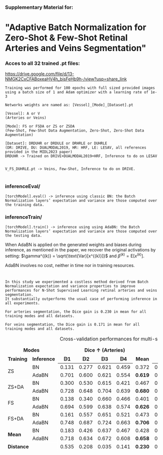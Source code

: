 ### Supplementary Material for: 
# "Adaptive Batch Normalization for Zero-Shot & Few-Shot Retinal Arteries and Veins Segmentation"

### Acces to all 32 trained .pt files:

https://drive.google.com/file/d/13-NMGK2CxCFABoxeaHV4h_bisFeHb9h-/view?usp=share_link

```
Training was performed for 100 epochs with full sized provided images using a batch size of 1 and Adam optimizer with a learning rate of 1e-3

Networks weights are named as: [Vessel]_[Mode]_[Dataset].pt

[Vessel]: A or V 
(Arteries or Veins)

[Mode]: FS or FSDA or ZS or ZSDA 
(Few-Shot, Few-Shot Data Augmentation, Zero-Shot, Zero-Shot Data Augmentation)

[Dataset]: DRDUHR or DRDULE or DRHRLE or DUHRLE
(DR: DRIVE, DU: DUALMODAL2019, HR: HRF, LE: LESAV, all references provided in the MIDL2023 paper)
DRDUHR -> Trained on DRIVE+DUALMODAL2019+HRF, Inference to do on LESAV


V_FS_DUHRLE.pt -> Veins, Few-Shot, Inference to do on DRIVE. 
```

# 
 
### inferenceEval/
```
[torchModel].eval() -> inference using classic BN: the Batch Normalization layers’ expectation and variance are those computed over the training data.
```

### inferenceTrain/
```
[torchModel].train() -> inference using using AdaBN: the Batch Normalization layers’ expectation and variance are those computed over the testing data.
```
When AdaBN is applied on the generated weights and biases during inference, as mentioned in the paper, we recover the original activations by setting: 
$\gamma^{(k)} = \sqrt{\text{Var}[x^{(k)}]}$ and $\beta^{(k)} = \text{E}[x^{(k)}]$.

AdaBN involves no cost, neither in time nor in training resources.

# 

```
In this study we experimented a costless method derived from Batch Normalization expectation and variance properties to improve performances for N-Shot Supervised Learning retinal arteries and veins segmentation.
It substantially outperforms the usual case of performing inference in all experiments.

For arteries segmentation, the Dice gain is 0.230 in mean for all training modes and all datasets.

For veins segmentation, the Dice gain is 0.171 in mean for all training modes and all datasets.
```

<table>
  <caption>Cross-validation performances for multi-source datasets</caption>
  <thead>
    <tr>
      <th style="border: 1px solid white;text-align: center;" colspan="2">Modes</th>
      <th style="border: 1px solid white;text-align: center;" colspan="5">Dice &uarr; (Arteries)</th>
      <th style="border: 1px solid white;text-align: center;" colspan="5">Dice &uarr; (Veins)</th>
    </tr>
    <tr>
      <th style="border: 1px solid white;">Training</th>
      <th style="border: 1px solid white;">Inference</th> 
      <th style="text-align: center;">&#x1D53B;1</th>
      <th style="text-align: center;">&#x1D53B;2</th>
      <th style="text-align: center;">&#x1D53B;3</th>
      <th style="text-align: center;">&#x1D53B;4</th>
      <th style="border: 1px solid white; border-left: 1px dashed white;">Mean</th>
      <th style="text-align: center;">&#x1D53B;1</th>
      <th style="text-align: center;">&#x1D53B;2</th>
      <th style="text-align: center;">&#x1D53B;3</th>
      <th style="text-align: center;">&#x1D53B;4</th>
      <th style="border: 1px solid white; border-left: 1px dashed white;">Mean</th>
    </tr>
  </thead>
  <tbody>
    <tr>
      <td style="border: 1px solid white;" rowspan="2">ZS</td>
      <td style="border-right: 1px dashed white;">BN</td>
      <td>0.131</td>
      <td>0.277</td>
      <td>0.621</td>
      <td>0.459</td>
      <td style="border-left: 1px dashed white;border-right: 1px solid white;">0.372</td>
      <td>0.484</td>
      <td>0.343</td>
      <td>0.620</td>
      <td>0.503</td>
      <td style="border-left: 1px dashed white;border-right: 1px solid white;">0.488</td>
    </tr>
    <tr>
      <td style="border-right: 1px dashed white;">AdaBN</td>
      <td>0.701</td>
      <td>0.600</td>
      <td>0.621</td>
      <td>0.554</td>
      <td style="border-left: 1px dashed white;border-right: 1px solid white;"><strong>0.619</strong></td>
      <td>0.689</td>
      <td>0.642</td>
      <td>0.632</td>
      <td>0.615</td>
      <td style="border-left: 1px dashed white;border-right: 1px solid white;"><strong>0.645</strong></td>
    </tr>
    <tr>
      <td style="border: 1px solid white;" rowspan="2">ZS+DA</td>
      <td style="border-right: 1px dashed white;">BN</td>
      <td>0.300</td>
      <td>0.530</td>
      <td>0.615</td>
      <td>0.421</td>
      <td style="border-left: 1px dashed white;border-right: 1px solid white">0.467</td>
      <td>0.454</td>
      <td>0.557</td>
      <td>0.573</td>
      <td>0.418</td>
      <td style="border-left: 1px dashed white;border-right: 1px solid white">0.501</td>
    </tr>
    <tr>
      <td style="border-right: 1px dashed white;">AdaBN</td>
      <td>0.728</td>
      <td>0.648</td>
      <td>0.704</td>
      <td>0.639</td>
      <td style="border-left: 1px dashed white;border-right: 1px solid white;"><strong>0.680</strong></td>
      <td>0.739</td>
      <td>0.679</td>
      <td>0.712</td>
      <td>0.703</td>
      <td style="border-left: 1px dashed white;border-right: 1px solid white;"><strong>0.708</strong></td>
    </tr>
    <tr>
      <td style="border: 1px solid white;" rowspan="2">FS</td>
      <td style="border-right: 1px dashed white;">BN</td>
      <td>0.138</td>
      <td>0.340</td>
      <td>0.660</td>
      <td>0.466</td>
      <td style="border-left: 1px dashed white;border-right: 1px solid white">0.401</td>
      <td>0.373</td>
      <td>0.571</td>
      <td>0.688</td>
      <td>0.509</td>
      <td style="border-left: 1px dashed white;border-right: 1px solid white">0.535</td>
    </tr>
    <tr>
      <td style="border-right: 1px dashed white;">AdaBN</td>
      <td>0.694</td>
      <td>0.599</td>
      <td>0.638</td>
      <td>0.574</td>
      <td style="border-left: 1px dashed white;border-right: 1px solid white;"><strong>0.626</strong></td>
      <td>0.694</td>
      <td>0.659</td>
      <td>0.649</td>
      <td>0.587</td>
      <td style="border-left: 1px dashed white;border-right: 1px solid white;"><strong>0.647</strong></td>
    </tr>
    <tr>
      <td style="border: 1px solid white;" rowspan="2">FS+DA</td>
      <td style="border-right: 1px dashed white;">BN</td>
      <td>0.161</td>
      <td>0.557</td>
      <td>0.651</td>
      <td>0.521</td>
      <td style="border-left: 1px dashed white;border-right: 1px solid white">0.473</td>
      <td>0.350</td>
      <td>0.554</td>
      <td>0.686</td>
      <td>0.565</td>
      <td style="border-left: 1px dashed white;border-right: 1px solid white">0.539</td>
    <tr>
        <td style="border-right: 1px dashed white;">AdaBN</td>
        <td>0.748</td>
        <td>0.687</td>
        <td>0.724</td>
        <td>0.663</td>
        <td style="border-left: 1px dashed white;border-right: 1px solid white;"><strong>0.706</strong></td>
      <td>0.770</td>
      <td>0.738</td>
      <td>0.772</td>
      <td>0.714</td>
      <td style="border-left: 1px dashed white;border-right: 1px solid white;"><strong>0.749</strong></td>
    </tr>
    <tr>
        <td style="border: 1px solid white;" rowspan="2"><strong>Mean</strong></td>
        <td style="border-right: 1px dashed white;">BN</td>
        <td>0.183</td>
        <td>0.426</td>
        <td>0.637</td>
        <td>0.467</td>
        <td style="border-left: 1px dashed white;border-right: 1px solid white">0.428</td>
        <td>0.415</td>
        <td>0.506</td>
        <td>0.642</td>
        <td>0.499</td>
        <td style="border-left: 1px dashed white;border-right: 1px solid white">0.516</td>
    </tr>
    <tr>
        <td style="border-right: 1px dashed white;">AdaBN</td>
        <td>0.718</td>
        <td>0.634</td>
        <td>0.672</td>
        <td>0.608</td>
        <td style="border-left: 1px dashed white;border-right: 1px solid white;"><strong>0.658</strong></td>
        <td>0.723</td>
        <td>0.680</td>
        <td>0.691</td>
        <td>0.655</td>
        <td style="border-left: 1px dashed white;border-right: 1px solid white;"><strong>0.687</strong></td>
    </tr>
    <tr style="border-bottom: 1px solid white;" >
        <td style="border: 1px solid white;border-right: 1px dashed white;" colspan="2"><strong>Distance</strong></td>
        <td>0.535</td>
        <td>0.208</td>
        <td>0.035</td>
        <td>0.141</td>
        <td style="border-left: 1px dashed white;border-right: 1px solid white;"><strong>0.230</strong></td>
        <td>0.308</td>
        <td>0.174</td>
        <td>0.049</td>
        <td>0.156</td>
        <td style="border-left: 1px dashed white;border-right: 1px solid white;"><strong>0.171</strong></td>
    </tr>
    </tbody>
</table>

